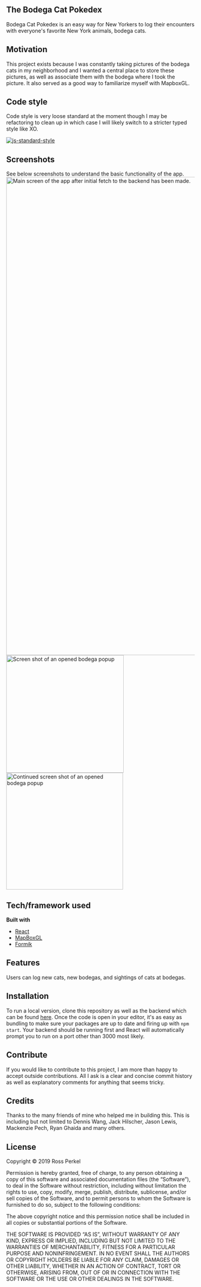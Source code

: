 ## The Bodega Cat Pokedex
Bodega Cat Pokedex is an easy way for New Yorkers to log their encounters with everyone's favorite New York animals, bodega cats. 

## Motivation
This project exists because I was constantly taking pictures of the bodega cats in my neighborhood and I wanted a central place to store these pictures, as well as associate them with the bodega where I took the picture. It also served as a good way to familiarize myself with MapboxGL. 

## Code style
Code style is very loose standard at the moment though I may be refactoring to clean up in which case I will likely switch to a stricter typed style like XO. 

[![js-standard-style](https://img.shields.io/badge/code%20style-standard-brightgreen.svg?style=flat)](https://github.com/feross/standard)
 
## Screenshots
See below screenshots to understand the basic functionality of the app. 
<img width="1277" alt="Main screen of the app after initial fetch to the backend has been made." src="https://user-images.githubusercontent.com/39632188/67235976-41171380-f416-11e9-8cf7-e58ea1ef8d2c.png">
<img width="314" alt="Screen shot of an opened bodega popup" src="https://user-images.githubusercontent.com/39632188/67235847-f0071f80-f415-11e9-8ee5-c4675d9d5fa0.png">
<img width="312" alt="Continued screen shot of an opened bodega popup" src="https://user-images.githubusercontent.com/39632188/67235857-f4cbd380-f415-11e9-86af-e058d87375b7.png">

## Tech/framework used

<b>Built with</b>
- [React](https://reactjs.org)
- [MapBoxGL](https://docs.mapbox.com/mapbox-gl-js/api/)
- [Formik](https://github.com/jaredpalmer/formik)

## Features
Users can log new cats, new bodegas, and sightings of cats at bodegas. 


## Installation
To run a local version, clone this repository as well as the backend which can be found [here](https://github.com/AvalancheOfFox/bodegadex-backend). Once the code is open in your editor, it's as easy as bundling to make sure your packages are up to date and firing up with `npm start`. Your backend should be running first and React will automatically prompt you to run on a port other than 3000 most likely. 

## Contribute

If you would like to contribute to this project, I am more than happy to accept outside contributions. All I ask is a clear and concise commit history as well as explanatory comments for anything that seems tricky.

## Credits
Thanks to the many friends of mine who helped me in building this. This is including but not limited to Dennis Wang, Jack Hilscher, Jason Lewis, Mackenzie Pech, Ryan Ghaida and many others.  



## License
Copyright © 2019 Ross Perkel

Permission is hereby granted, free of charge, to any person obtaining a copy of this software and associated documentation files (the “Software”), to deal in the Software without restriction, including without limitation the rights to use, copy, modify, merge, publish, distribute, sublicense, and/or sell copies of the Software, and to permit persons to whom the Software is furnished to do so, subject to the following conditions:

The above copyright notice and this permission notice shall be included in all copies or substantial portions of the Software.

THE SOFTWARE IS PROVIDED “AS IS”, WITHOUT WARRANTY OF ANY KIND, EXPRESS OR IMPLIED, INCLUDING BUT NOT LIMITED TO THE WARRANTIES OF MERCHANTABILITY, FITNESS FOR A PARTICULAR PURPOSE AND NONINFRINGEMENT. IN NO EVENT SHALL THE AUTHORS OR COPYRIGHT HOLDERS BE LIABLE FOR ANY CLAIM, DAMAGES OR OTHER LIABILITY, WHETHER IN AN ACTION OF CONTRACT, TORT OR OTHERWISE, ARISING FROM, OUT OF OR IN CONNECTION WITH THE SOFTWARE OR THE USE OR OTHER DEALINGS IN THE SOFTWARE.

